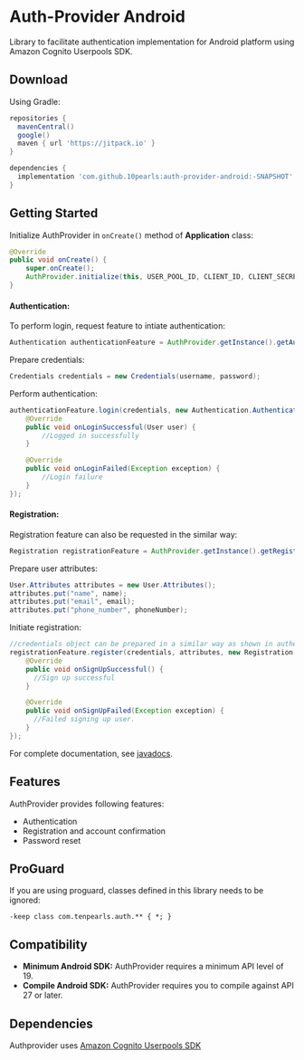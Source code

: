 # Auth-Provider Android
Library to facilitate authentication implementation for Android platform using Amazon Cognito Userpools SDK.

## Download
Using Gradle:
```gradle
repositories {
  mavenCentral()
  google()
  maven { url 'https://jitpack.io' }
}

dependencies {
  implementation 'com.github.10pearls:auth-provider-android:-SNAPSHOT'
}
```

## Getting Started
Initialize AuthProvider in `onCreate()` method of **Application** class:
```java
@Override
public void onCreate() {
    super.onCreate();
    AuthProvider.initialize(this, USER_POOL_ID, CLIENT_ID, CLIENT_SECRET, COGNITO_REGION);
}
```
#### Authentication:
To perform login, request feature to intiate authentication:
```java
Authentication authenticationFeature = AuthProvider.getInstance().getAuthenticationFeature();
```

Prepare credentials:
```java
Credentials credentials = new Credentials(username, password);
```

Perform authentication:
```java
authenticationFeature.login(credentials, new Authentication.AuthenticationListener() {
    @Override
    public void onLoginSuccessful(User user) {
        //Logged in successfully
    }

    @Override
    public void onLoginFailed(Exception exception) {
        //Login failure
    }
});
```


#### Registration:
Registration feature can also be requested in the similar way:
```java
Registration registrationFeature = AuthProvider.getInstance().getRegistrationFeature();
```

Prepare user attributes:
```java
User.Attributes attributes = new User.Attributes();
attributes.put("name", name);
attributes.put("email", email);
attributes.put("phone_number", phoneNumber);
```
Initiate registration:

```java
//credentials object can be prepared in a similar way as shown in authentication
registrationFeature.register(credentials, attributes, new Registration.RegistrationListener() {
    @Override
    public void onSignUpSuccessful() {
      //Sign up successful
    }

    @Override
    public void onSignUpFailed(Exception exception) {
      //Failed signing up user.
    }
});
```

For complete documentation, see [javadocs](#).

## Features
AuthProvider provides following features:
* Authentication
* Registration and account confirmation
* Password reset

## ProGuard
If you are using proguard, classes defined in this library needs to be ignored:
```
-keep class com.tenpearls.auth.** { *; }
```

## Compatibility
* **Minimum Android SDK:** AuthProvider requires a minimum API level of 19.
* **Compile Android SDK:** AuthProvider requires you to compile against API 27 or later.

## Dependencies
Authprovider uses [Amazon Cognito Userpools SDK](https://docs.aws.amazon.com/aws-mobile/latest/developerguide/getting-started.html)
